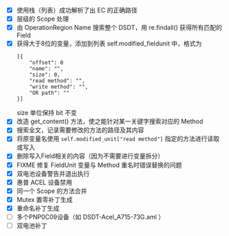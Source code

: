 - [x] 使用栈（列表）成功解析了出 EC 的正确路径
- [x] 层级的 Scope 处理
- [x] 由 OperationRegion Name 搜索整个 DSDT，用 re.findall() 获得所有匹配的 Field
- [x] 获得大于8位的变量，添加到列表 self.modified_fieldunit 中，格式为
    ```
    [{
        "offset": 0
        "name": "",
        "size": 0,
        "read method": "",
        "write method": "",
        "OR path": ""
    }]
    ```
    size 单位保持 bit 不变
- [x] 改造 get_content() 方法，使之能针对某一关键字搜索对应的 Method
- [x] 搜索全文，记录需要修改的方法的路径及其内容
- [x] 将原变量名使用 `self.modified_unit["read method"]` 指定的方法进行读取或写入
- [x] 删除写入Field相关的内容（因为不需要进行变量拆分）
- [x] FIXME 修复 FieldUnit 变量与 Method 重名时错误替换的问题
- [x] 双电池设备警告并退出执行
- [x] 惠普 ACEL 设备禁用
- [x] 同一个 Scope 的方法合并
- [x] Mutex 置零补丁生成
- [x] 重命名补丁生成
- [ ] 多个PNP0C09设备（如 DSDT-Acel_A715-73G.aml ）
- [ ] 双电池补丁
